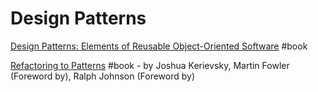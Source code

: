 # Design Patterns

[Design Patterns: Elements of Reusable Object-Oriented Software](https://www.goodreads.com/book/show/85009.Design_Patterns) \#book

[Refactoring to Patterns](https://www.goodreads.com/book/show/85041.Refactoring_to_Patterns) \#book - by Joshua Kerievsky,  Martin Fowler \(Foreword by\), Ralph Johnson \(Foreword by\)

